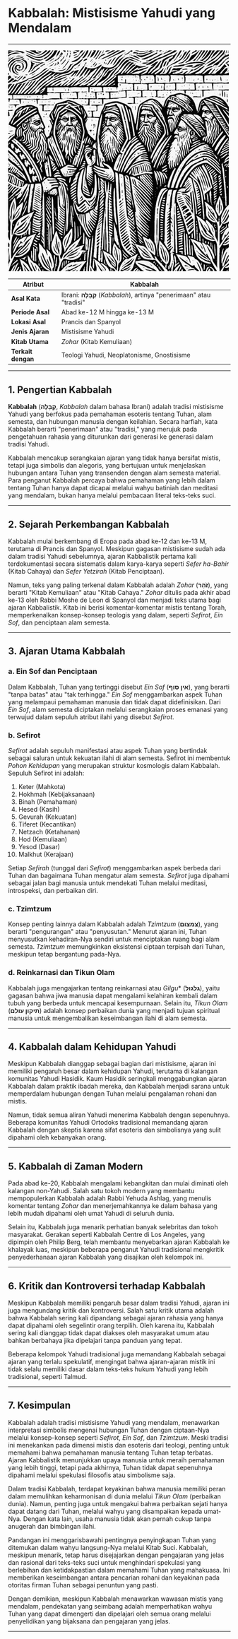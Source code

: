 # Kabbalah: Mistisisme Yahudi yang Mendalam

---

![Gambar ilustrasi kelompok kabbalah yang sedang berkumpul](img/kabbalah.jpg)

| **Atribut** | Kabbalah |
|---|---|
| **Asal Kata** | Ibrani: **קַבָּלָה** (*Kabbalah*), artinya "penerimaan" atau "tradisi" |
| **Periode Asal** | Abad ke-12 M hingga ke-13 M |
| **Lokasi Asal** | Prancis dan Spanyol |
| **Jenis Ajaran** | Mistisisme Yahudi |
| **Kitab Utama** | *Zohar* (Kitab Kemuliaan) |
| **Terkait dengan** | Teologi Yahudi, Neoplatonisme, Gnostisisme |

---

## 1. Pengertian Kabbalah

**Kabbalah** (**קַבָּלָה**, *Kabbalah* dalam bahasa Ibrani) adalah tradisi mistisisme Yahudi yang berfokus pada pemahaman esoteris tentang Tuhan, alam semesta, dan hubungan manusia dengan keilahian. Secara harfiah, kata Kabbalah berarti "penerimaan" atau "tradisi," yang merujuk pada pengetahuan rahasia yang diturunkan dari generasi ke generasi dalam tradisi Yahudi.

Kabbalah mencakup serangkaian ajaran yang tidak hanya bersifat mistis, tetapi juga simbolis dan alegoris, yang bertujuan untuk menjelaskan hubungan antara Tuhan yang transenden dengan alam semesta material. Para penganut Kabbalah percaya bahwa pemahaman yang lebih dalam tentang Tuhan hanya dapat dicapai melalui wahyu batiniah dan meditasi yang mendalam, bukan hanya melalui pembacaan literal teks-teks suci.

---

## 2. Sejarah Perkembangan Kabbalah

Kabbalah mulai berkembang di Eropa pada abad ke-12 dan ke-13 M, terutama di Prancis dan Spanyol. Meskipun gagasan mistisisme sudah ada dalam tradisi Yahudi sebelumnya, ajaran Kabbalistik pertama kali terdokumentasi secara sistematis dalam karya-karya seperti *Sefer ha-Bahir* (Kitab Cahaya) dan *Sefer Yetzirah* (Kitab Penciptaan).

Namun, teks yang paling terkenal dalam Kabbalah adalah *Zohar* (**זֹהַר**), yang berarti "Kitab Kemuliaan" atau "Kitab Cahaya." *Zohar* ditulis pada akhir abad ke-13 oleh Rabbi Moshe de Leon di Spanyol dan menjadi teks utama bagi ajaran Kabbalistik. Kitab ini berisi komentar-komentar mistis tentang Torah, memperkenalkan konsep-konsep teologis yang dalam, seperti *Sefirot*, *Ein Sof*, dan penciptaan alam semesta.

---

## 3. Ajaran Utama Kabbalah

### a. Ein Sof dan Penciptaan

Dalam Kabbalah, Tuhan yang tertinggi disebut *Ein Sof* (**אין סוף**), yang berarti "tanpa batas" atau "tak terhingga." *Ein Sof* menggambarkan aspek Tuhan yang melampaui pemahaman manusia dan tidak dapat didefinisikan. Dari *Ein Sof*, alam semesta diciptakan melalui serangkaian proses emanasi yang terwujud dalam sepuluh atribut ilahi yang disebut *Sefirot*.

### b. Sefirot

*Sefirot* adalah sepuluh manifestasi atau aspek Tuhan yang bertindak sebagai saluran untuk kekuatan ilahi di alam semesta. Sefirot ini membentuk *Pohon Kehidupan* yang merupakan struktur kosmologis dalam Kabbalah. Sepuluh Sefirot ini adalah:

1. Keter (Mahkota)
2. Hokhmah (Kebijaksanaan)
3. Binah (Pemahaman)
4. Hesed (Kasih)
5. Gevurah (Kekuatan)
6. Tiferet (Kecantikan)
7. Netzach (Ketahanan)
8. Hod (Kemuliaan)
9. Yesod (Dasar)
10. Malkhut (Kerajaan)

Setiap *Sefirah* (tunggal dari *Sefirot*) menggambarkan aspek berbeda dari Tuhan dan bagaimana Tuhan mengatur alam semesta. *Sefirot* juga dipahami sebagai jalan bagi manusia untuk mendekati Tuhan melalui meditasi, introspeksi, dan perbaikan diri.

### c. Tzimtzum

Konsep penting lainnya dalam Kabbalah adalah *Tzimtzum* (**צמצום**), yang berarti "pengurangan" atau "penyusutan." Menurut ajaran ini, Tuhan menyusutkan kehadiran-Nya sendiri untuk menciptakan ruang bagi alam semesta. *Tzimtzum* memungkinkan eksistensi ciptaan terpisah dari Tuhan, meskipun tetap bergantung pada-Nya.

### d. Reinkarnasi dan Tikun Olam

Kabbalah juga mengajarkan tentang reinkarnasi atau *Gilgu** (**גלגול**), yaitu gagasan bahwa jiwa manusia dapat mengalami kelahiran kembali dalam tubuh yang berbeda untuk mencapai kesempurnaan. Selain itu, *Tikun Olam* (**תיקון עולם**) adalah konsep perbaikan dunia yang menjadi tujuan spiritual manusia untuk mengembalikan keseimbangan ilahi di alam semesta.

---

## 4. Kabbalah dalam Kehidupan Yahudi

Meskipun Kabbalah dianggap sebagai bagian dari mistisisme, ajaran ini memiliki pengaruh besar dalam kehidupan Yahudi, terutama di kalangan komunitas Yahudi Hasidik. Kaum Hasidik seringkali menggabungkan ajaran Kabbalah dalam praktik ibadah mereka, dan Kabbalah menjadi sarana untuk memperdalam hubungan dengan Tuhan melalui pengalaman rohani dan mistis.

Namun, tidak semua aliran Yahudi menerima Kabbalah dengan sepenuhnya. Beberapa komunitas Yahudi Ortodoks tradisional memandang ajaran Kabbalah dengan skeptis karena sifat esoteris dan simbolisnya yang sulit dipahami oleh kebanyakan orang.

---

## 5. Kabbalah di Zaman Modern

Pada abad ke-20, Kabbalah mengalami kebangkitan dan mulai diminati oleh kalangan non-Yahudi. Salah satu tokoh modern yang membantu mempopulerkan Kabbalah adalah Rabbi Yehuda Ashlag, yang menulis komentar tentang *Zohar* dan menerjemahkannya ke dalam bahasa yang lebih mudah dipahami oleh umat Yahudi di seluruh dunia.

Selain itu, Kabbalah juga menarik perhatian banyak selebritas dan tokoh masyarakat. Gerakan seperti Kabbalah Centre di Los Angeles, yang dipimpin oleh Philip Berg, telah membantu menyebarkan ajaran Kabbalah ke khalayak luas, meskipun beberapa penganut Yahudi tradisional mengkritik penyederhanaan ajaran Kabbalah yang disajikan oleh kelompok ini.

---

## 6. Kritik dan Kontroversi terhadap Kabbalah

Meskipun Kabbalah memiliki pengaruh besar dalam tradisi Yahudi, ajaran ini juga mengundang kritik dan kontroversi. Salah satu kritik utama adalah bahwa Kabbalah sering kali dipandang sebagai ajaran rahasia yang hanya dapat dipahami oleh segelintir orang terpilih. Oleh karena itu, Kabbalah sering kali dianggap tidak dapat diakses oleh masyarakat umum atau bahkan berbahaya jika dipelajari tanpa panduan yang tepat.

Beberapa kelompok Yahudi tradisional juga memandang Kabbalah sebagai ajaran yang terlalu spekulatif, mengingat bahwa ajaran-ajaran mistik ini tidak selalu memiliki dasar dalam teks-teks hukum Yahudi yang lebih tradisional, seperti Talmud.

---

## 7. Kesimpulan

Kabbalah adalah tradisi mistisisme Yahudi yang mendalam, menawarkan interpretasi simbolis mengenai hubungan Tuhan dengan ciptaan-Nya melalui konsep-konsep seperti *Sefirot*, *Ein Sof*, dan *Tzimtzum*. Meski tradisi ini menekankan pada dimensi mistis dan esoteris dari teologi, penting untuk memahami bahwa pemahaman manusia tentang Tuhan tetap terbatas. Ajaran Kabbalistik menunjukkan upaya manusia untuk meraih pemahaman yang lebih tinggi, tetapi pada akhirnya, Tuhan tidak dapat sepenuhnya dipahami melalui spekulasi filosofis atau simbolisme saja.

Dalam tradisi Kabbalah, terdapat keyakinan bahwa manusia memiliki peran dalam memulihkan keharmonisan di dunia melalui *Tikun Olam* (perbaikan dunia). Namun, penting juga untuk mengakui bahwa perbaikan sejati hanya dapat datang dari Tuhan, melalui wahyu yang disampaikan kepada umat-Nya. Dengan kata lain, usaha manusia tidak akan pernah cukup tanpa anugerah dan bimbingan ilahi.

Pandangan ini menggarisbawahi pentingnya penyingkapan Tuhan yang ditemukan dalam wahyu langsung-Nya melalui Kitab Suci. Kabbalah, meskipun menarik, tetap harus disejajarkan dengan pengajaran yang jelas dan rasional dari teks-teks suci untuk menghindari spekulasi yang berlebihan dan ketidakpastian dalam memahami Tuhan yang mahakuasa. Ini memberikan keseimbangan antara pencarian rohani dan keyakinan pada otoritas firman Tuhan sebagai penuntun yang pasti.

Dengan demikian, meskipun Kabbalah menawarkan wawasan mistis yang mendalam, pendekatan yang seimbang adalah memperhatikan wahyu Tuhan yang dapat dimengerti dan dipelajari oleh semua orang melalui penyelidikan yang bijaksana dan pengajaran yang jelas.

---
